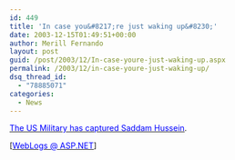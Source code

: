 ```yaml
---
id: 449
title: 'In case you&#8217;re just waking up&#8230;'
date: 2003-12-15T01:49:51+00:00
author: Merill Fernando
layout: post
guid: /post/2003/12/In-case-youre-just-waking-up.aspx
permalink: /2003/12/in-case-youre-just-waking-up/
dsq_thread_id:
  - "78885071"
categories:
  - News
---
```

<body xmlns="http://www.w3.org/1999/xhtml">
    <p align="left">
        <a href="http://www.msnbc.msn.com/id/3708151/"><span lang="en-us"><u><font color="#0000FF">The
        US Military has captured Saddam Hussein</font></u></span></a><span lang="en-us">.</span>
    </p>
    <p align="left">
        <span lang="en-us">[</span><a href="http://weblogs.asp.net/rmclaws/posts/43474.aspx"><span lang="en-us"><u><font color="#0000FF">WebLogs
        @ ASP.NET</font></u></span></a><span lang="en-us">]</span>
    </p>
</body>